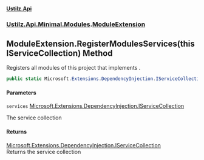 #### [Ustilz.Api](index.md 'index')
### [Ustilz.Api.Minimal.Modules](Ustilz.Api.Minimal.Modules.md 'Ustilz.Api.Minimal.Modules').[ModuleExtension](Ustilz.Api.Minimal.Modules.ModuleExtension.md 'Ustilz.Api.Minimal.Modules.ModuleExtension')

## ModuleExtension.RegisterModulesServices(this IServiceCollection) Method

Registers all modules of this project that implements <seealso cref="T:Ustilz.Api.Minimal.Modules.IModule"/>.

```csharp
public static Microsoft.Extensions.DependencyInjection.IServiceCollection RegisterModulesServices(this Microsoft.Extensions.DependencyInjection.IServiceCollection services);
```
#### Parameters

<a name='Ustilz.Api.Minimal.Modules.ModuleExtension.RegisterModulesServices(thisMicrosoft.Extensions.DependencyInjection.IServiceCollection).services'></a>

`services` [Microsoft.Extensions.DependencyInjection.IServiceCollection](https://docs.microsoft.com/en-us/dotnet/api/Microsoft.Extensions.DependencyInjection.IServiceCollection 'Microsoft.Extensions.DependencyInjection.IServiceCollection')

The service collection

#### Returns
[Microsoft.Extensions.DependencyInjection.IServiceCollection](https://docs.microsoft.com/en-us/dotnet/api/Microsoft.Extensions.DependencyInjection.IServiceCollection 'Microsoft.Extensions.DependencyInjection.IServiceCollection')  
Returns the service collection